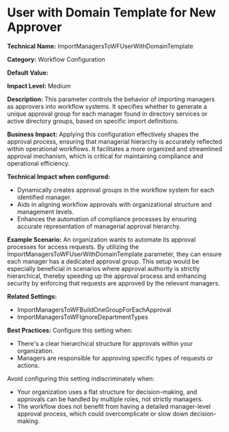 # User with Domain Template for New Approver

**Technical Name:** ImportManagersToWFUserWithDomainTemplate

**Category:** Workflow Configuration

**Default Value:**

**Impact Level:** Medium

**Description:**
This parameter controls the behavior of importing managers as approvers into workflow systems. It specifies whether to generate a unique approval group for each manager found in directory services or active directory groups, based on specific import definitions.

**Business Impact:**
Applying this configuration effectively shapes the approval process, ensuring that managerial hierarchy is accurately reflected within operational workflows. It facilitates a more organized and streamlined approval mechanism, which is critical for maintaining compliance and operational efficiency.

**Technical Impact when configured:**
- Dynamically creates approval groups in the workflow system for each identified manager.
- Aids in aligning workflow approvals with organizational structure and management levels.
- Enhances the automation of compliance processes by ensuring accurate representation of managerial approval hierarchy.

**Example Scenario:**
An organization wants to automate its approval processes for access requests. By utilizing the ImportManagersToWFUserWithDomainTemplate parameter, they can ensure each manager has a dedicated approval group. This setup would be especially beneficial in scenarios where approval authority is strictly hierarchical, thereby speeding up the approval process and enhancing security by enforcing that requests are approved by the relevant managers.

**Related Settings:**
- ImportManagersToWFBuildOneGroupForEachApproval
- ImportManagersToWFIgnoreDepartmentTypes 

**Best Practices:** 
Configure this setting when:
- There's a clear hierarchical structure for approvals within your organization.
- Managers are responsible for approving specific types of requests or actions.

Avoid configuring this setting indiscriminately when:
- Your organization uses a flat structure for decision-making, and approvals can be handled by multiple roles, not strictly managers.
- The workflow does not benefit from having a detailed manager-level approval process, which could overcomplicate or slow down decision-making.